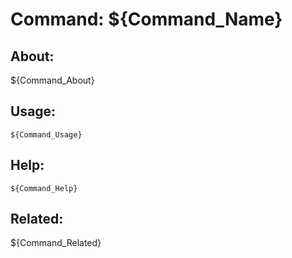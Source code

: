 Command: ${Command_Name}
====================

About:
--------------------
${Command_About}

Usage:
--------------------
```
${Command_Usage}
```

Help:
--------------------
```
${Command_Help}
```

Related:
--------------------
${Command_Related}
